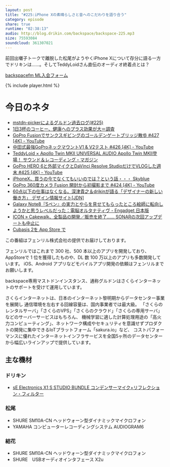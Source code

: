 ```yaml
---
layout: post
title: "#225:iPhone Xの素晴らしさと音へのこだわりを語り合う"
category: episode
share: true
runtime: "02:38:13"
audio: http://blog.drikin.com/backspace/backspace-225.mp3
size: 75593084
soundcloud: 361307021
---
```


前回出囃子トークで離脱した松尾がようやくiPhone Xについて存分に語る一方でドリキンは……。そしてTeddyLoidさん直伝のオーディオ終着点とは？

[backspacefm ML入会フォーム](http://backspace.us11aclist-manage.com/subscribe?u=09c933bd3997c1d16dbed156a&id=84b6529b91)

{% include player.html %}

# 今日のネタ

* [mstdn-pickerによるグルドン過去ログ(#225)](https://rbtnn.github.io/mstdn-picker/?instance=mstdn.guru&since_id=99068729896329461&max_id=99069379504241607)
* [1日3杯のコーヒー、健康へのプラス効果が大＝調査](https://jp.reuters.com/article/coffees-health-idJPKBN1DO0IT)
* [GoPro Fusionでサンクスギビングのゴールデンゲートブリッジ散歩 #427 [4K] - YouTube](https://www.youtube.com/watch?v=Z9y_Fv5Hp6A)
* [中田式最強GoProネックマウントV1 & V2テスト #426 [4K] - YouTube](https://www.youtube.com/watch?v=Qu4dffuOOO8)
* [TeddyLoid × Apollo Twin MKII  UNIVERSAL AUDIO Apollo Twin MKII登場！  サウンド＆レコーディング・マガジン](http://rittor-music.jp/sound/apollo-twin-mk2-3)
* [GoPro HERO 6と外部マイクとDaVinci Resolve StudioだけでVLOGした週末 #425 [4K] - YouTube](https://www.youtube.com/watch?v=Zs-kbSSZtrs)
* [iPhoneX、買うの今でなくてもいいのでは？という話・・・  Skyblue](http://skyblue.ciao.jp/skyblue/?p=1803)
* [GoPro 360度カメラ Fusion 開封から初撮影まで #424 [4K] - YouTube](https://www.youtube.com/watch?v=m7HlMcOAsec)
* [60点以下の仕事はなくなる。深津貴之＆drikinが語る「デザイナーの新しい働き方」  デザイン情報サイト[JDN]](https://www.japandesign.ne.jp/interview/fukatsu-drikin/)
* [Galaxy Note8『Sペン』の実力とやらを見せてもらったところ絵師に転向しようかと思うレベルだった：電脳オルタナティヴ - Engadget 日本版](http://japanese.engadget.com/2017/11/14/galaxy-note8-s/)
* [ICON » Cakewalk、全製品の開発／販売を終了…… SONARの次回アップデートも中止に](http://icon.jp/archives/14443)
* [Cubasis 2を App Store で](https://itunes.apple.com/jp/app/cubasis-2-mobile-music-creation-system/id583976519?mt=8)

この番組はフェンリル株式会社の提供でお届けしております。

フェンリルではこれまで 300 社、500 本以上のアプリを開発しており、AppStoreで 1 位を獲得したものや、DL 数 100 万以上のアプリも多数開発しています。
iOS、Android アプリなどモバイルアプリ開発の依頼はフェンリルまでお願いします。

backspace専用マストドンインスタンス、通称グルドンはさくらインターネットのサポートを受けて運用しています。

さくらインターネットは、日本のインターネット黎明期からデータセンター事業を展開し
通信環境を左右する回線容量は、国内事業者では最大級。
「さくらのレンタルサーバ」「さくらのVPS」「さくらのクラウド」「さくらの専用サーバ」などのサーバーサービスはもちろん、
機械学習に適した計算処理用途の「高火力コンピューティング」、ネットワーク構成やセキュリティを意識せずプロダクトの開発に集中できるIoTプラットフォーム「sakura.io」など、
コストパフォーマンスに優れたインターネットインフラサービスを全国5ヶ所のデータセンターから幅広いラインアップで提供しています。

## 主な機材

### ドリキン

* [sE Electronics X1 S STUDIO BUNDLE コンデンサーマイク+リフレクション・フィルター](http://amzn.to/2AEEoUP)

### 松尾

* SHURE  SM10A-CN ヘッドウォーン型ダイナミックマイクロフォン
* YAMAHA コンピューターレコーディングシステム AUDIOGRAM6

### 結花

* SHURE  SM10A-CN ヘッドウォーン型ダイナミックマイクロフォン
* SHURE　USBオーディオインタフェース X2u
